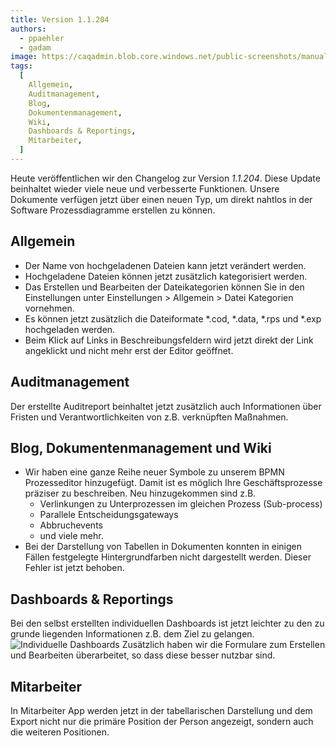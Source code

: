 ```yaml
---
title: Version 1.1.204
authors:
  - ppaehler
  - gadam
image: https://caqadmin.blob.core.windows.net/public-screenshots/manual-screenshots/2024-09-23-0d784-image.png
tags:
  [
    Allgemein,
    Auditmanagement,
    Blog,
    Dokumentenmanagement,
    Wiki,
    Dashboards & Reportings,
    Mitarbeiter,
  ]
---
```


Heute veröffentlichen wir den Changelog zur Version _1.1.204_. Diese Update beinhaltet wieder viele neue und verbesserte Funktionen.
Unsere Dokumente verfügen jetzt über einen neuen Typ, um direkt nahtlos in der Software Prozessdiagramme erstellen zu können.

<!--truncate-->

## Allgemein

- Der Name von hochgeladenen Dateien kann jetzt verändert werden.
- Hochgeladene Dateien können jetzt zusätzlich kategorisiert werden.
- Das Erstellen und Bearbeiten der Dateikategorien können Sie in den Einstellungen unter Einstellungen > Allgemein > Datei Kategorien vornehmen.
- Es können jetzt zusätzlich die Dateiformate \*.cod, \*.data, \*.rps und \*.exp hochgeladen werden.
- Beim Klick auf Links in Beschreibungsfeldern wird jetzt direkt der Link angeklickt und nicht mehr erst der Editor geöffnet.

## Auditmanagement

Der erstellte Auditreport beinhaltet jetzt zusätzlich auch Informationen über Fristen und Verantwortlichkeiten von z.B. verknüpften Maßnahmen.

## Blog, Dokumentenmanagement und Wiki

- Wir haben eine ganze Reihe neuer Symbole zu unserem BPMN Prozesseditor hinzugefügt. Damit ist es möglich Ihre Geschäftsprozesse präziser zu beschreiben. Neu hinzugekommen sind z.B.
  - Verlinkungen zu Unterprozessen im gleichen Prozess (Sub-process)
  - Parallele Entscheidungsgateways
  - Abbruchevents
  - und viele mehr.
- Bei der Darstellung von Tabellen in Dokumenten konnten in einigen Fällen festgelegte Hintergrundfarben nicht dargestellt werden. Dieser Fehler ist jetzt behoben.

## Dashboards & Reportings

Bei den selbst erstellten individuellen Dashboards ist jetzt leichter zu den zu grunde liegenden Informationen z.B. dem Ziel zu gelangen.
![Individuelle Dashboards](https://caqadmin.blob.core.windows.net/public-screenshots/manual-screenshots/2024-09-23-0d784-image.png)
Zusätzlich haben wir die Formulare zum Erstellen und Bearbeiten überarbeitet, so dass diese besser nutzbar sind.

## Mitarbeiter

In Mitarbeiter App werden jetzt in der tabellarischen Darstellung und dem Export nicht nur die primäre Position der Person angezeigt, sondern auch die weiteren Positionen.

